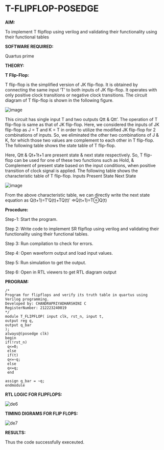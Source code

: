 # T-FLIPFLOP-POSEDGE

**AIM:**

To implement  T flipflop using verilog and validating their functionality using their functional tables

**SOFTWARE REQUIRED:**

Quartus prime

**THEORY:**

**T Flip-Flop:**

T flip-flop is the simplified version of JK flip-flop. It is obtained by connecting the same input ‘T’ to both inputs of JK flip-flop. It operates with only positive clock transitions or negative clock transitions. The circuit diagram of T flip-flop is shown in the following figure.

![image](https://github.com/naavaneetha/T-FLIPFLOP-POSEDGE/assets/154305477/458a68fe-2d08-4a9d-ac4f-7ae0480ce0bd)

 
This circuit has single input T and two outputs Qtt & Qtt’. The operation of T flip-flop is same as that of JK flip-flop. Here, we considered the inputs of JK flip-flop as J = T and K = T in order to utilize the modified JK flip-flop for 2 combinations of inputs. So, we eliminated the other two combinations of J & K, for which those two values are complement to each other in T flip-flop. The following table shows the state table of T flip-flop.

Here, Qtt & Qt+1t+1 are present state & next state respectively. So, T flip-flop can be used for one of these two functions such as Hold, & Complement of present state based on the input conditions, when positive transition of clock signal is applied. The following table shows the characteristic table of T flip-flop. Inputs Present State Next State

![image](https://github.com/naavaneetha/T-FLIPFLOP-POSEDGE/assets/154305477/cdd7fb32-539f-4b66-bb8d-f305a153c886)

 
From the above characteristic table, we can directly write the next state equation as Q(t+1)=T′Q(t)+TQ(t)′ ⇒Q(t+1)=T⊕Q(t)

**Procedure:**

Step-1: Start the program.

Step 2: Write code to implement SR flipflop using verilog and validating their functionality using their functional tables.

Step 3: Run compilation to check for errors.

Step 4: Open waveform output and load input values.

Step 5: Run simulation to get the output.

Step 6: Open in RTL viewers to get RTL diagram output

**PROGRAM:**
```
/*
Program for flipflops and verify its truth table in quartus using Verilog programming. 
Developed by: CHANDRAPRIYADHARSHINI C
RegisterNumber: 212223240019
*/
module T_FLIPFLOP( input clk, rst_n, input t,
output reg q,
output q_bar
);
always@(posedge clk) 
begin 
if(!rst_n)
 q<=0;
 else
 if(t)
 q<=~q;
 else
 q<=q;
 end
 
assign q_bar = ~q;
endmodule
```


**RTL LOGIC FOR FLIPFLOPS:**


![de6](https://github.com/23002776/T-FLIPFLOP-POSEDGE/assets/145742657/e46e1a65-ea21-4034-a41f-11b20a7fc1d3)


**TIMING DIGRAMS FOR FLIP FLOPS:**


![de7](https://github.com/23002776/T-FLIPFLOP-POSEDGE/assets/145742657/793e802c-8be8-410d-89fc-15447ab4acd1)


**RESULTS:**

Thus the code successfully execeuted.
